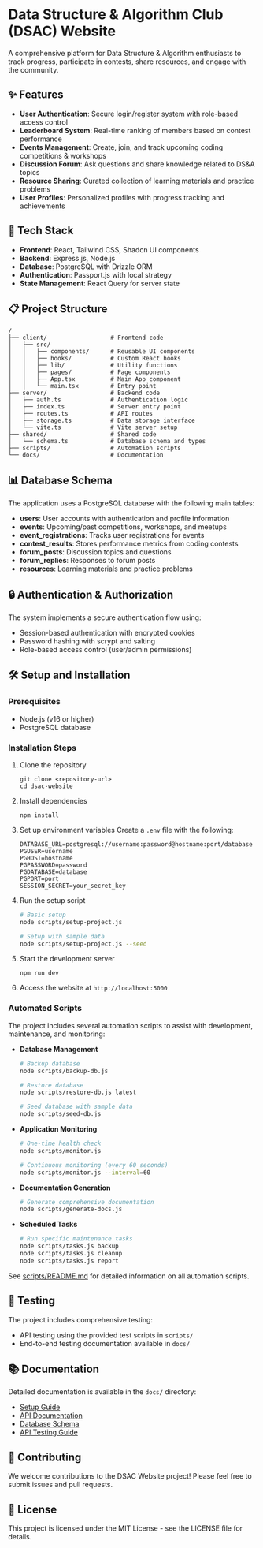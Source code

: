 # Data Structure & Algorithm Club (DSAC) Website

A comprehensive platform for Data Structure & Algorithm enthusiasts to track progress, participate in contests, share resources, and engage with the community.

## ✨ Features

- **User Authentication**: Secure login/register system with role-based access control
- **Leaderboard System**: Real-time ranking of members based on contest performance
- **Events Management**: Create, join, and track upcoming coding competitions & workshops
- **Discussion Forum**: Ask questions and share knowledge related to DS&A topics
- **Resource Sharing**: Curated collection of learning materials and practice problems
- **User Profiles**: Personalized profiles with progress tracking and achievements

## 🚀 Tech Stack

- **Frontend**: React, Tailwind CSS, Shadcn UI components
- **Backend**: Express.js, Node.js
- **Database**: PostgreSQL with Drizzle ORM
- **Authentication**: Passport.js with local strategy
- **State Management**: React Query for server state

## 📋 Project Structure

```
/
├── client/                  # Frontend code
│   ├── src/
│   │   ├── components/      # Reusable UI components
│   │   ├── hooks/           # Custom React hooks
│   │   ├── lib/             # Utility functions
│   │   ├── pages/           # Page components
│   │   ├── App.tsx          # Main App component
│   │   └── main.tsx         # Entry point
├── server/                  # Backend code
│   ├── auth.ts              # Authentication logic
│   ├── index.ts             # Server entry point
│   ├── routes.ts            # API routes
│   ├── storage.ts           # Data storage interface
│   └── vite.ts              # Vite server setup
├── shared/                  # Shared code
│   └── schema.ts            # Database schema and types
├── scripts/                 # Automation scripts
└── docs/                    # Documentation
```

## 📊 Database Schema

The application uses a PostgreSQL database with the following main tables:

- **users**: User accounts with authentication and profile information
- **events**: Upcoming/past competitions, workshops, and meetups
- **event_registrations**: Tracks user registrations for events
- **contest_results**: Stores performance metrics from coding contests
- **forum_posts**: Discussion topics and questions
- **forum_replies**: Responses to forum posts
- **resources**: Learning materials and practice problems

## 🔒 Authentication & Authorization

The system implements a secure authentication flow using:
- Session-based authentication with encrypted cookies
- Password hashing with scrypt and salting
- Role-based access control (user/admin permissions)

## 🛠️ Setup and Installation

### Prerequisites

- Node.js (v16 or higher)
- PostgreSQL database

### Installation Steps

1. Clone the repository
   ```
   git clone <repository-url>
   cd dsac-website
   ```

2. Install dependencies
   ```
   npm install
   ```

3. Set up environment variables
   Create a `.env` file with the following:
   ```
   DATABASE_URL=postgresql://username:password@hostname:port/database
   PGUSER=username
   PGHOST=hostname
   PGPASSWORD=password
   PGDATABASE=database
   PGPORT=port
   SESSION_SECRET=your_secret_key
   ```

4. Run the setup script
   ```bash
   # Basic setup
   node scripts/setup-project.js
   
   # Setup with sample data
   node scripts/setup-project.js --seed
   ```

5. Start the development server
   ```
   npm run dev
   ```

6. Access the website at `http://localhost:5000`

### Automated Scripts

The project includes several automation scripts to assist with development, maintenance, and monitoring:

- **Database Management**
  ```bash
  # Backup database
  node scripts/backup-db.js
  
  # Restore database
  node scripts/restore-db.js latest
  
  # Seed database with sample data
  node scripts/seed-db.js
  ```

- **Application Monitoring**
  ```bash
  # One-time health check
  node scripts/monitor.js
  
  # Continuous monitoring (every 60 seconds)
  node scripts/monitor.js --interval=60
  ```

- **Documentation Generation**
  ```bash
  # Generate comprehensive documentation
  node scripts/generate-docs.js
  ```

- **Scheduled Tasks**
  ```bash
  # Run specific maintenance tasks
  node scripts/tasks.js backup
  node scripts/tasks.js cleanup
  node scripts/tasks.js report
  ```

See [scripts/README.md](scripts/README.md) for detailed information on all automation scripts.

## 🧪 Testing

The project includes comprehensive testing:

- API testing using the provided test scripts in `scripts/`
- End-to-end testing documentation available in `docs/`

## 📚 Documentation

Detailed documentation is available in the `docs/` directory:

- [Setup Guide](docs/setup-guide.md)
- [API Documentation](docs/api-documentation.md)
- [Database Schema](docs/database-schema.md)
- [API Testing Guide](docs/api-testing-guide.md)

## 🤝 Contributing

We welcome contributions to the DSAC Website project! Please feel free to submit issues and pull requests.

## 📝 License

This project is licensed under the MIT License - see the LICENSE file for details.